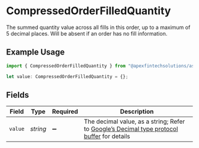 # CompressedOrderFilledQuantity

The summed quantity value across all fills in this order, up to a maximum of 5 decimal places. Will be absent if an order has no fill information.

## Example Usage

```typescript
import { CompressedOrderFilledQuantity } from "@apexfintechsolutions/ascend-sdk/models/components";

let value: CompressedOrderFilledQuantity = {};
```

## Fields

| Field                                                                                                                                                                                                              | Type                                                                                                                                                                                                               | Required                                                                                                                                                                                                           | Description                                                                                                                                                                                                        |
| ------------------------------------------------------------------------------------------------------------------------------------------------------------------------------------------------------------------ | ------------------------------------------------------------------------------------------------------------------------------------------------------------------------------------------------------------------ | ------------------------------------------------------------------------------------------------------------------------------------------------------------------------------------------------------------------ | ------------------------------------------------------------------------------------------------------------------------------------------------------------------------------------------------------------------ |
| `value`                                                                                                                                                                                                            | *string*                                                                                                                                                                                                           | :heavy_minus_sign:                                                                                                                                                                                                 | The decimal value, as a string; Refer to [Google’s Decimal type protocol buffer](https://github.com/googleapis/googleapis/blob/40203ca1880849480bbff7b8715491060bbccdf1/google/type/decimal.proto#L33) for details |